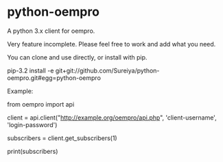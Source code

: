 python-oempro
=============

A python 3.x client for oempro.

Very feature incomplete. Please feel free to work and add what you need.

You can clone and use directly, or install with pip.

pip-3.2 install -e git+git://github.com/Sureiya/python-oempro.git#egg=python-oempro

Example:

from oempro import api

client = api.client("http://example.org/oempro/api.php", 'client-username', 'login-password')

subscribers = client.get_subscribers(1)

print(subscribers)

